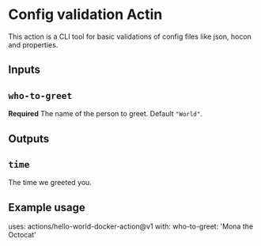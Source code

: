 # Config validation Actin

This action is a CLI tool for basic validations of config files like json, hocon and properties.

## Inputs

## `who-to-greet`

**Required** The name of the person to greet. Default `"World"`.

## Outputs

## `time`

The time we greeted you.

## Example usage

uses: actions/hello-world-docker-action@v1
with:
who-to-greet: 'Mona the Octocat'